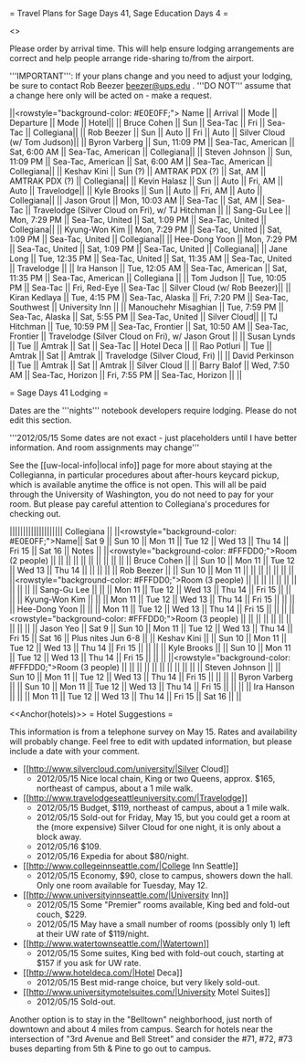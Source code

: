 = Travel Plans for Sage Days 41, Sage Education Days 4 =

<<TableOfContents>>

Please order by arrival time. This will help ensure lodging arrangements are correct and help people arrange ride-sharing to/from the airport.

'''IMPORTANT''': If your plans change and you need to adjust your lodging, be sure to contact Rob Beezer beezer@ups.edu .  '''DO NOT''' assume that a change here only will be acted on - make a request.


||<rowstyle="background-color: #E0E0FF;"> Name ||  Arrival || Mode || Departure || Mode || Hotel||
|| Bruce Cohen             || Sun             || Sea-Tac            || Fri              || Sea-Tac            || Collegiana||
|| Rob Beezer              || Sun             || Auto               || Fri              || Auto               || Silver Cloud (w/ Tom Judson)||
|| Byron Varberg           || Sun,  11:09 PM  || Sea-Tac, American  || Sat,   6:00 AM   || Sea-Tac, American  || Collegiana||
|| Steven Johnson          || Sun,  11:09 PM  || Sea-Tac, American  || Sat,   6:00 AM   || Sea-Tac, American  || Collegiana||
|| Keshav Kini             || Sun (?)         || AMTRAK PDX (?)     || Sat,        AM   || AMTRAK PDX (?)     || Collegiana||
|| Kevin Halasz            || Sun             || Auto               || Fri,        AM   || Auto               || Travelodge||
|| Kyle Brooks             || Sun             || Auto               || Fri,        AM   || Auto               || Collegiana||
|| Jason Grout             || Mon, 10:03 AM   || Sea-Tac            || Sat,        AM   || Sea-Tac            || Travelodge (Silver Cloud on Fri), w/ TJ Hitchman ||
|| Sang-Gu Lee             || Mon,  7:29 PM   || Sea-Tac, United    || Sat,   1:09 PM   || Sea-Tac, United    || Collegiana||
|| Kyung-Won Kim           || Mon,  7:29 PM   || Sea-Tac, United    || Sat,   1:09 PM   || Sea-Tac, United    || Collegiana||
|| Hee-Dong Yoon           || Mon,  7:29 PM   || Sea-Tac, United    || Sat,   1:09 PM   || Sea-Tac, United    || Collegiana||
|| Jane Long               || Tue, 12:35 PM   || Sea-Tac, United    || Sat,  11:35 AM   || Sea-Tac, United    || Travelodge ||
|| Ira Hanson              || Tue, 12:05 AM   || Sea-Tac, American  || Sat,  11:35 PM   || Sea-Tac, American  || Collegiana ||
|| Tom Judson              || Tue, 10:05 PM   || Sea-Tac            || Fri,   Red-Eye   || Sea-Tac            || Silver Cloud (w/ Rob Beezer)||
|| Kiran Kedlaya           || Tue,  4:15 PM   || Sea-Tac, Alaska    || Fri,   7:20 PM   || Sea-Tac, Southwest || University Inn ||
|| Manouchehr Misaghian    || Tue,  7:59 PM   || Sea-Tac, Alaska    || Sat,   5:55 PM   || Sea-Tac, United    || Silver Cloud||
|| TJ Hitchman             || Tue, 10:59 PM   || Sea-Tac, Frontier  || Sat,  10:50 AM   || Sea-Tac, Frontier  || Travelodge (Silver Cloud on Fri), w/ Jason Grout ||
|| Susan Lynds             || Tue             || Amtrak             || Sat              || Sea-Tac            || Hotel Deca ||
|| Rao Potluri             || Tue             || Amtrak             || Sat              || Amtrak             || Travelodge (Silver Cloud, Fri) ||
|| David Perkinson         || Tue             || Amtrak             || Sat              || Amtrak             || Silver Cloud ||
|| Barry Balof             || Wed,  7:50 AM   || Sea-Tac, Horizon   || Fri,   7:55 PM   || Sea-Tac, Horizon   || ||


= Sage Days 41 Lodging =

Dates are the '''nights''' notebook developers require lodging.  Please do not edit this section.

'''2012/05/15 Some dates are not exact - just placeholders until I have better information. And room assignments may change'''

See the [[uw-local-info|local info]] page for more about staying at the Collegianna, in particular procedures about after-hours keycard pickup, which is available anytime the office is not open.  This will all be paid through the University of Washington, you do not need to pay for your room.  But please pay careful attention to Collegiana's procedures for checking out.


|||||||||||||||||||| Collegiana  ||
||<rowstyle="background-color: #E0E0FF;">Name|| Sat  9 || Sun 10 || Mon 11 || Tue 12 || Wed 13 || Thu 14 || Fri 15 || Sat 16 || Notes ||
||<rowstyle="background-color: #FFFDD0;">Room (2 people) || || || || || || || || || ||
|| Bruce Cohen        ||        || Sun 10 || Mon 11 || Tue 12 || Wed 13 || Thu 14 ||        ||        || ||
|| Rob Beezer         ||        || Sun 10 || Mon 11 ||        ||        ||        ||        ||        || ||
||<rowstyle="background-color: #FFFDD0;">Room (3 people) || || || || || || || || || ||
|| Sang-Gu Lee        ||        ||        || Mon 11 || Tue 12 || Wed 13 || Thu 14 || Fri 15 ||        || ||
|| Kyung-Won Kim      ||        ||        || Mon 11 || Tue 12 || Wed 13 || Thu 14 || Fri 15 ||        || ||
|| Hee-Dong Yoon      ||        ||        || Mon 11 || Tue 12 || Wed 13 || Thu 14 || Fri 15 ||        || ||
||<rowstyle="background-color: #FFFDD0;">Room (3 people) || || || || || || || || || ||
|| Jason Yeo          || Sat  9 || Sun 10 || Mon 11 || Tue 12 || Wed 13 || Thu 14 || Fri 15 || Sat 16 || Plus nites Jun 6-8 ||
|| Keshav Kini        ||        || Sun 10 || Mon 11 || Tue 12 || Wed 13 || Thu 14 || Fri 15 ||        || ||
|| Kyle Brooks        ||        || Sun 10 || Mon 11 || Tue 12 || Wed 13 || Thu 14 || Fri 15 ||        || ||
||<rowstyle="background-color: #FFFDD0;">Room (3 people) || || || || || || || || || ||
|| Steven Johnson     ||        || Sun 10 || Mon 11 || Tue 12 || Wed 13 || Thu 14 || Fri 15 ||        || ||
|| Byron Varberg      ||        || Sun 10 || Mon 11 || Tue 12 || Wed 13 || Thu 14 || Fri 15 ||        || ||
|| Ira Hanson         ||        ||        || Mon 11 || Tue 12 || Wed 13 || Thu 14 || Fri 15 || Sat 16 || ||

<<Anchor(hotels)>>
= Hotel Suggestions =

This information is from a telephone survey on May 15.  Rates and availability will probably change.  Feel free to edit with updated information, but please include a date with your comment.

 * [[http://www.silvercloud.com/university/|Silver Cloud]]
   * 2012/05/15 Nice local chain, King or two Queens, approx. $165, northeast of campus, about a 1 mile walk.
 * [[http://www.travelodgeseattleuniversity.com/|Travelodge]]
   * 2012/05/15 Budget, $119, northeast of campus, about a 1 mile walk.
   * 2012/05/15 Sold-out for Friday, May 15, but you could get a room at the (more expensive) Silver Cloud for one night, it is only about a block away.
   * 2012/05/16 $109.
   * 2012/05/16 Expedia for about $80/night.
 * [[http://www.collegeinnseattle.com/|College Inn Seattle]]
   * 2012/05/15 Economy, $90, close to campus, showers down the hall.  Only one room available for Tuesday, May 12.
 * [[http://www.universityinnseattle.com/|University Inn]]
   * 2012/05/15 Some "Premier" rooms available, King bed and fold-out couch, $229.
   * 2012/05/15 May have a small number of rooms (possibly only 1) left at their UW rate of $119/night.
 * [[http://www.watertownseattle.com/|Watertown]]
   * 2012/05/15 Some suites, King bed with fold-out couch, starting at $157 if you ask for UW rate.
 * [[http://www.hoteldeca.com/|Hotel Deca]]
   * 2012/05/15 Best mid-range choice, but very likely sold-out.
 * [[http://www.universitymotelsuites.com/|University Motel Suites]]
   * 2012/05/15 Sold-out.

Another option is to stay in the "Belltown" neighborhood, just north of downtown and about 4 miles from campus.  Search for hotels near the intersection of "3rd Avenue and Bell Street" and consider the #71, #72, #73 buses departing from 5th & Pine to go out to campus.
